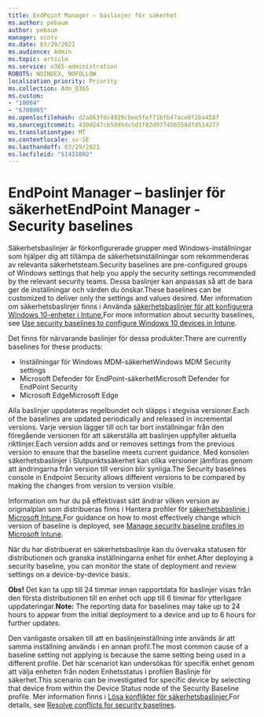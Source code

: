 ```yaml
---
title: EndPoint Manager – baslinjer för säkerhet
ms.author: pebaum
author: pebaum
manager: scotv
ms.date: 03/29/2021
ms.audience: Admin
ms.topic: article
ms.service: o365-administration
ROBOTS: NOINDEX, NOFOLLOW
localization_priority: Priority
ms.collection: Adm_O365
ms.custom:
- "10084"
- "6700005"
ms.openlocfilehash: d2a063fdc4929cbee5fef71bfb47ace8f2ba458f
ms.sourcegitcommit: 430d247cb5dd5dc5d1f82d977456558dfd514277
ms.translationtype: MT
ms.contentlocale: sv-SE
ms.lasthandoff: 03/29/2021
ms.locfileid: "51421092"
---
```

# <a name="endpoint-manager---security-baselines"></a><span data-ttu-id="3358e-102">EndPoint Manager – baslinjer för säkerhet</span><span class="sxs-lookup"><span data-stu-id="3358e-102">EndPoint Manager - Security baselines</span></span>

<span data-ttu-id="3358e-103">Säkerhetsbaslinjer är förkonfigurerade grupper med Windows-inställningar som hjälper dig att tillämpa de säkerhetsinställningar som rekommenderas av relevanta säkerhetsteam.</span><span class="sxs-lookup"><span data-stu-id="3358e-103">Security baselines are pre-configured groups of Windows settings that help you apply the security settings recommended by the relevant security teams.</span></span> <span data-ttu-id="3358e-104">Dessa baslinjer kan anpassas så att de bara ger de inställningar och värden du önskar.</span><span class="sxs-lookup"><span data-stu-id="3358e-104">These baselines can be customized to deliver only the settings and values desired.</span></span> <span data-ttu-id="3358e-105">Mer information om säkerhetsbaslinjer finns i Använda [säkerhetsbaslinjer för att konfigurera Windows 10-enheter i Intune.](https://docs.microsoft.com/mem/intune/protect/security-baselines)</span><span class="sxs-lookup"><span data-stu-id="3358e-105">For more information about security baselines, see [Use security baselines to configure Windows 10 devices in Intune](https://docs.microsoft.com/mem/intune/protect/security-baselines).</span></span>

<span data-ttu-id="3358e-106">Det finns för närvarande baslinjer för dessa produkter:</span><span class="sxs-lookup"><span data-stu-id="3358e-106">There are currently baselines for these products:</span></span>

- <span data-ttu-id="3358e-107">Inställningar för Windows MDM-säkerhet</span><span class="sxs-lookup"><span data-stu-id="3358e-107">Windows MDM Security settings</span></span>
- <span data-ttu-id="3358e-108">Microsoft Defender för EndPoint-säkerhet</span><span class="sxs-lookup"><span data-stu-id="3358e-108">Microsoft Defender for EndPoint Security</span></span>
- <span data-ttu-id="3358e-109">Microsoft Edge</span><span class="sxs-lookup"><span data-stu-id="3358e-109">Microsoft Edge</span></span>

<span data-ttu-id="3358e-110">Alla baslinjer uppdateras regelbundet och släpps i stegvisa versioner.</span><span class="sxs-lookup"><span data-stu-id="3358e-110">Each of the baselines are updated periodically and released in incremental versions.</span></span> <span data-ttu-id="3358e-111">Varje version lägger till och tar bort inställningar från den föregående versionen för att säkerställa att baslinjen uppfyller aktuella riktlinjer.</span><span class="sxs-lookup"><span data-stu-id="3358e-111">Each version adds and or removes settings from the previous version to ensure that the baseline meets current guidance.</span></span> <span data-ttu-id="3358e-112">Med konsolen säkerhetsbaslinjer i Slutpunktssäkerhet kan olika versioner jämföras genom att ändringarna från version till version blir synliga.</span><span class="sxs-lookup"><span data-stu-id="3358e-112">The Security baselines console in Endpoint Security allows different versions to be compared by making the changes from version to version visible.</span></span>

<span data-ttu-id="3358e-113">Information om hur du på effektivast sätt ändrar vilken version av originalplan som distribueras finns i Hantera profiler för [säkerhetsbaslinje i Microsoft Intune.](https://docs.microsoft.com/mem/intune/protect/security-baselines-configure)</span><span class="sxs-lookup"><span data-stu-id="3358e-113">For guidance on how to most effectively change which version of baseline is deployed, see [Manage security baseline profiles in Microsoft Intune](https://docs.microsoft.com/mem/intune/protect/security-baselines-configure).</span></span>

<span data-ttu-id="3358e-114">När du har distribuerat en säkerhetsbaslinje kan du övervaka statusen för distributionen och granska inställningarna enhet för enhet.</span><span class="sxs-lookup"><span data-stu-id="3358e-114">After deploying a security baseline, you can monitor the state of deployment and review settings on a device-by-device basis.</span></span>

<span data-ttu-id="3358e-115">**Obs!** Det kan ta upp till 24 timmar innan rapportdata för baslinjer visas från den första distributionen till en enhet och upp till 6 timmar för ytterligare uppdateringar.</span><span class="sxs-lookup"><span data-stu-id="3358e-115">**Note:** The reporting data for baselines may take up to 24 hours to appear from the initial deployment to a device and up to 6 hours for further updates.</span></span> 

<span data-ttu-id="3358e-116">Den vanligaste orsaken till att en baslinjeinställning inte används är att samma inställning används i en annan profil.</span><span class="sxs-lookup"><span data-stu-id="3358e-116">The most common cause of a baseline setting not applying is because the same setting being used in a different profile.</span></span> <span data-ttu-id="3358e-117">Det här scenariot kan undersökas för specifik enhet genom att välja enheten från noden Enhetsstatus i profilen Baslinje för säkerhet.</span><span class="sxs-lookup"><span data-stu-id="3358e-117">This scenario can be investigated for specific device by selecting that device from within the Device Status node of the Security Baseline profile.</span></span> <span data-ttu-id="3358e-118">Mer information finns i [Lösa konflikter för säkerhetsbaslinjer.](https://docs.microsoft.com/mem/intune/protect/security-baselines-monitor#resolve-conflicts-for-security-baselines)</span><span class="sxs-lookup"><span data-stu-id="3358e-118">For details, see [Resolve conflicts for security baselines](https://docs.microsoft.com/mem/intune/protect/security-baselines-monitor#resolve-conflicts-for-security-baselines).</span></span>